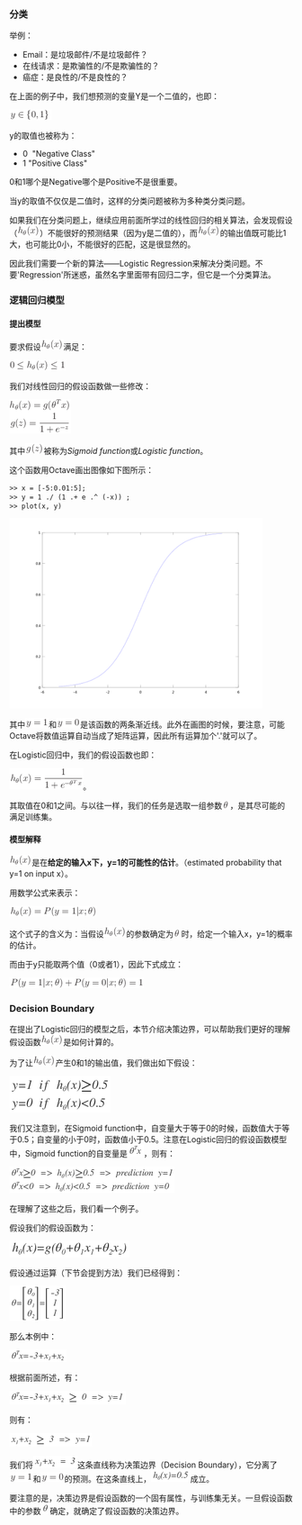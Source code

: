### 分类

举例：

- Email：是垃圾邮件/不是垃圾邮件？
- 在线请求：是欺骗性的/不是欺骗性的？
- 癌症：是良性的/不是良性的？

在上面的例子中，我们想预测的变量Y是一个二值的，也即：

![01](./img/01.png)

y的取值也被称为：

- 0  "Negative Class"
- 1  "Positive Class"

0和1哪个是Negative哪个是Positive不是很重要。

当y的取值不仅仅是二值时，这样的分类问题被称为多种类分类问题。

如果我们在分类问题上，继续应用前面所学过的线性回归的相关算法，会发现假设（![02](./img/02.png)）不能很好的预测结果（因为y是二值的），而![02](./img/02.png)的输出值既可能比1大，也可能比0小，不能很好的匹配，这是很显然的。

因此我们需要一个新的算法——Logistic Regression来解决分类问题。不要'Regression'所迷惑，虽然名字里面带有回归二字，但它是一个分类算法。

### 逻辑回归模型

#### 提出模型

要求假设![02](./img/02.png)满足：

![03](./img/03.png)

我们对线性回归的假设函数做一些修改：

![04](./img/04.png)

其中![05](./img/05.png)被称为*Sigmoid function*或*Logistic function*。

这个函数用Octave画出图像如下图所示：

```
>> x = [-5:0.01:5];
>> y = 1 ./ (1 .+ e .^ (-x)) ;
>> plot(x, y)
```

<img src="./img/07.png" width="450px"/>

其中![11](./img/11.png)和![12](./img/12.png)是该函数的两条渐近线。此外在画图的时候，要注意，可能Octave将数值运算自动当成了矩阵运算，因此所有运算加个'.'就可以了。

在Logistic回归中，我们的假设函数也即：

![06](./img/06.png)。

其取值在0和1之间。与以往一样，我们的任务是选取一组参数![08](./img/08.png)，是其尽可能的满足训练集。


#### 模型解释

![02](./img/02.png)是在**给定的输入x下，y=1的可能性的估计**。（estimated probability that y=1 on input x）。

用数学公式来表示：

![09](./img/09.png)

这个式子的含义为：当假设![02](./img/02.png)的参数确定为![08](./img/08.png)时，给定一个输入x，y=1的概率的估计。

而由于y只能取两个值（0或者1），因此下式成立：

![10](./img/10.png)

### Decision Boundary

在提出了Logistic回归的模型之后，本节介绍决策边界，可以帮助我们更好的理解假设函数![02](./img/02.png)是如何计算的。

为了让![02](./img/02.png)产生0和1的输出值，我们做出如下假设：

![13](./img/13.png)

我们又注意到，在Sigmoid function中，自变量大于等于0的时候，函数值大于等于0.5；自变量的小于0时，函数值小于0.5。注意在Logistic回归的假设函数模型中，Sigmoid function的自变量是![14](./img/14.png)，则有：

![15](./img/15.png)

在理解了这些之后，我们看一个例子。

假设我们的假设函数为：

![16](./img/16.png)

假设通过运算（下节会提到方法）我们已经得到：

![17](./img/17.png)

那么本例中：

![18](./img/18.png)

根据前面所述，有：

![19](./img/19.png)

则有：

![20](./img/20.png)

我们将![21](./img/21.png)这条直线称为决策边界（Decision Boundary），它分离了![11](./img/11.png)和![12](./img/12.png)的预测。在这条直线上，![22](./img/22.png)成立。

要注意的是，决策边界是假设函数的一个固有属性，与训练集无关。一旦假设函数中的参数![23](./img/23.png)确定，就确定了假设函数的决策边界。




